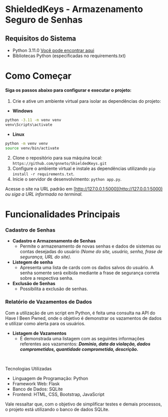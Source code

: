 # ShieldedKeys - Armazenamento Seguro de Senhas

## Requisitos do Sistema
- Python 3.11.0 [Você pode encontrar aqui](https://www.python.org/downloads/release/python-3110/)
- Bibliotecas Python (especificadas no requirements.txt)

# Como Começar
#### Siga os passos abaixo para configurar e executar o projeto:

1. Crie e ative um ambiente virtual para isolar as dependências do projeto:
- **Windows**
```sh
python -3.11 -m venv venv
venv\Scripts\activate
```

- **Linux**
```sh
python -m venv venv
source venv/bin/activate
```

2. Clone o repositório para sua máquina local: `https://github.com/gnneto/ShieldedKeys.git`
3. Configure o ambiente virtual e instale as dependências utilizando `pip install -r requirements.txt`.
4. Inicie o servidor de desenvolvimento: `python app.py`.

Acesse o site na URL padrão em [http://127.0.0.1:5000](http://127.0.0.1:5000) *ou siga a URL informada no terminal.*


# Funcionalidades Principais
### Cadastro de Senhas
- **Cadastro e Armazenamento de Senhas**
  - Permite o armazenamento de novas senhas e dados de sistemas ou contas desejadas do usuário *(Nome do site, usuário, senha, frase de segurança, URL do site).*
- **Listegem de senha**
  - Apresenta uma lista de cards com os dados salvos do usuário. A senha somente será exibida mediante a frase de segurança correta sobre a respectiva senha.
- **Exclusão de Senhas**
  - Possibilita a exclusão de senhas.

### Relatório de Vazamentos de Dados
Com a utilização de um script em Python, é feita uma consulta na API do Have I Been Pwned, onde o objetivo é demonstrar os vazamentos de dados e utilizar como alerta para os usuários.
- **Listagem de Vazamentos**
  - É demonstrada uma listagem com as seguintes informações referentes aos vazamentos: ***Domínio, data da violação, dados comprometidos, quantidade comprometida, descrição.***

<br>

Tecnologias Utilizadas
- Linguagem de Programação: Python
- Framework Web: Flask
- Banco de Dados: SQLite
- Frontend: HTML, CSS, Bootstrap, JavaScript

Vale ressaltar que, com o objetivo de simplificar testes e demais processos, o projeto está utilizando o banco de dados SQLite.
